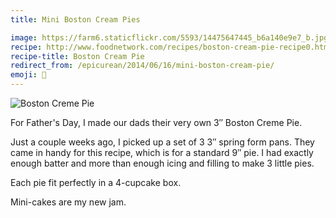 ```yaml
---
title: Mini Boston Cream Pies

image: https://farm6.staticflickr.com/5593/14475647445_b6a140e9e7_b.jpg
recipe: http://www.foodnetwork.com/recipes/boston-cream-pie-recipe0.html
recipe-title: Boston Cream Pie
redirect_from: /epicurean/2014/06/16/mini-boston-cream-pie/
emoji: 🥧
---
```


<div class="photos">
<img src="https://farm6.staticflickr.com/5593/14475647445_b6a140e9e7_b.jpg" alt="Boston Creme Pie">
</div>

For Father's Day, I made our dads their very own 3&#8243; Boston Creme Pie.

Just a couple weeks ago, I picked up a set of 3 3&#8243; spring form pans. They came in handy for this recipe, which is for a standard 9&#8243; pie. I had exactly enough batter and more than enough icing and filling to make 3 little pies.

Each pie fit perfectly in a 4-cupcake box.

Mini-cakes are my new jam.

